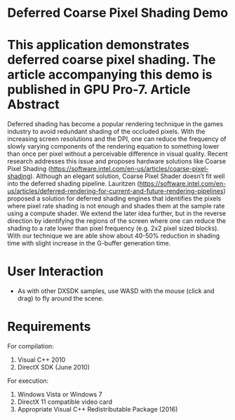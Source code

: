 Deferred Coarse Pixel Shading Demo
===================================

This application demonstrates deferred coarse pixel shading. The article accompanying
this demo is published in GPU Pro-7.
Article Abstract
================
Deferred shading has become a popular rendering technique in the games industry to avoid redundant shading 
of the occluded pixels. With the increasing screen resolutions and the DPI, one can reduce the  frequency 
of slowly varying components of the rendering equation to something lower than once per  pixel without a 
perceivable difference in visual quality. Recent research addresses this issue and proposes hardware solutions 
like Coarse Pixel Shading (https://software.intel.com/en-us/articles/coarse-pixel-shading). 
Although an elegant solution, Coarse Pixel Shader doesn’t fit well into the deferred shading pipeline. 
Lauritzen (https://software.intel.com/en-us/articles/deferred-rendering-for-current-and-future-rendering-pipelines) 
proposed a solution for deferred shading engines that identifies the pixels where pixel rate shading 
is not enough and shades them at the sample rate using a compute shader. We  extend the later idea 
further, but in the reverse direction by identifying the regions of the screen where one can reduce 
the shading to a rate lower than pixel frequency (e.g. 2x2 pixel sized blocks). With our technique we are 
able show about 40-50% reduction in shading time with slight increase  in the G-buffer generation time.



User Interaction
================

- As with other DXSDK samples, use WASD with the mouse (click and drag) to fly
  around the scene.


Requirements
============

For compilation:

1) Visual C++ 2010
2) DirectX SDK (June 2010)

For execution:

1) Windows Vista or Windows 7
2) DirectX 11 compatible video card
3) Appropriate Visual C++ Redistributable Package (2016)


